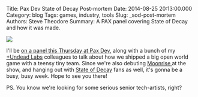 Title: Pax Dev State of Decay Post-mortem
Date: 2014-08-25 20:13:00.000
Category: blog
Tags: games, industry, tools 
Slug: _sod-post-mortem
Authors: Steve Theodore
Summary: A PAX panel covering State of Decay and how it was made.

[![](http://undeadlabs.com/wp-content/uploads/2012/01/mural.jpg)](http://undeadlabs.com/wp-content/uploads/2012/01/mural.jpg)

I'll be [on a panel this Thursday at Pax Dev,](http://dev.paxsite.com/schedule/panel/state-of-decay-postmortem) along with a bunch of my [+Undead Labs](https://plus.google.com/108326676864227822131)  colleagues to talk about how we shipped a big open world game with a teensy tiny team.  Since we're also debuting [Moonrise ](http://moonrise-game.com/)at the show, and hanging out with [State of Decay](http://undeadlabs.com/about-state-of-decay/) fans as well, it's gonna be a busy, busy week. Hope to see you there!  
  
PS. You know we're looking for some serious senior tech-artists, right?  
  
  
  


